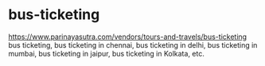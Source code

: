 # bus-ticketing
https://www.parinayasutra.com/vendors/tours-and-travels/bus-ticketing bus ticketing, bus ticketing in chennai, bus ticketing in delhi, bus ticketing in mumbai, bus ticketing in jaipur, bus ticketing in Kolkata, etc.
